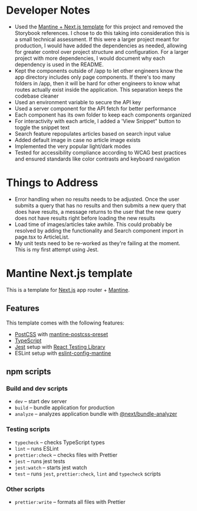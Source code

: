 # Developer Notes

- Used the [Mantine + Next.js template](https://github.com/mantinedev/next-app-template) for this project and removed the Storybook references. I chose to do this taking into consideration this is a small technical assessment. If this were a larger project meant for production, I would have added the dependencies as needed, allowing for greater control over project structure and configuration. For a larger project with more dependencies, I would document why each dependency is used in the README.
- Kept the components outside of /app to let other engineers know the app directory includes only page components. If there's too many folders in /app, then it will be hard for other engineers to know what routes actually exist inside the application. This separation keeps the codebase cleaner
- Used an environment variable to secure the API key
- Used a server component for the API fetch for better performance
- Each component has its own folder to keep each components organized
- For interactivity with each article, I added a 'View Snippet" button to toggle the snippet text
- Search feature repopulates articles based on search input value
- Added default image in case no article image exists
- Implemented the very popular light/dark modes
- Tested for accessibility compliance according to WCAG best practices and ensured standards like color contrasts and keyboard navigation

# Things to Address

- Error handling when no results needs to be adjusted. Once the user submits a query that has no results and then submits a new query that does have results, a message returns to the user that the new query does not have results right before loading the new results
- Load time of images/articles take awhile. This could probably be resolved by adding the functionality and Search component import in page.tsx to ArticleList.
- My unit tests need to be re-worked as they're failing at the moment. This is my first attempt using Jest.

# Mantine Next.js template

This is a template for [Next.js](https://nextjs.org/) app router + [Mantine](https://mantine.dev/).

## Features

This template comes with the following features:

- [PostCSS](https://postcss.org/) with [mantine-postcss-preset](https://mantine.dev/styles/postcss-preset)
- [TypeScript](https://www.typescriptlang.org/)
- [Jest](https://jestjs.io/) setup with [React Testing Library](https://testing-library.com/docs/react-testing-library/intro)
- ESLint setup with [eslint-config-mantine](https://github.com/mantinedev/eslint-config-mantine)

## npm scripts

### Build and dev scripts

- `dev` – start dev server
- `build` – bundle application for production
- `analyze` – analyzes application bundle with [@next/bundle-analyzer](https://www.npmjs.com/package/@next/bundle-analyzer)

### Testing scripts

- `typecheck` – checks TypeScript types
- `lint` – runs ESLint
- `prettier:check` – checks files with Prettier
- `jest` – runs jest tests
- `jest:watch` – starts jest watch
- `test` – runs `jest`, `prettier:check`, `lint` and `typecheck` scripts

### Other scripts

- `prettier:write` – formats all files with Prettier
